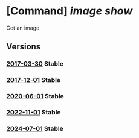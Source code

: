 # [Command] _image show_

Get an image.

## Versions

### [2017-03-30](/Resources/mgmt-plane/L3N1YnNjcmlwdGlvbnMve30vcmVzb3VyY2Vncm91cHMve30vcHJvdmlkZXJzL21pY3Jvc29mdC5jb21wdXRlL2ltYWdlcy97fQ==/2017-03-30.xml) **Stable**

<!-- mgmt-plane /subscriptions/{}/resourcegroups/{}/providers/microsoft.compute/images/{} 2017-03-30 -->

### [2017-12-01](/Resources/mgmt-plane/L3N1YnNjcmlwdGlvbnMve30vcmVzb3VyY2Vncm91cHMve30vcHJvdmlkZXJzL21pY3Jvc29mdC5jb21wdXRlL2ltYWdlcy97fQ==/2017-12-01.xml) **Stable**

<!-- mgmt-plane /subscriptions/{}/resourcegroups/{}/providers/microsoft.compute/images/{} 2017-12-01 -->

### [2020-06-01](/Resources/mgmt-plane/L3N1YnNjcmlwdGlvbnMve30vcmVzb3VyY2Vncm91cHMve30vcHJvdmlkZXJzL21pY3Jvc29mdC5jb21wdXRlL2ltYWdlcy97fQ==/2020-06-01.xml) **Stable**

<!-- mgmt-plane /subscriptions/{}/resourcegroups/{}/providers/microsoft.compute/images/{} 2020-06-01 -->

### [2022-11-01](/Resources/mgmt-plane/L3N1YnNjcmlwdGlvbnMve30vcmVzb3VyY2Vncm91cHMve30vcHJvdmlkZXJzL21pY3Jvc29mdC5jb21wdXRlL2ltYWdlcy97fQ==/2022-11-01.xml) **Stable**

<!-- mgmt-plane /subscriptions/{}/resourcegroups/{}/providers/microsoft.compute/images/{} 2022-11-01 -->

### [2024-07-01](/Resources/mgmt-plane/L3N1YnNjcmlwdGlvbnMve30vcmVzb3VyY2Vncm91cHMve30vcHJvdmlkZXJzL21pY3Jvc29mdC5jb21wdXRlL2ltYWdlcy97fQ==/2024-07-01.xml) **Stable**

<!-- mgmt-plane /subscriptions/{}/resourcegroups/{}/providers/microsoft.compute/images/{} 2024-07-01 -->
